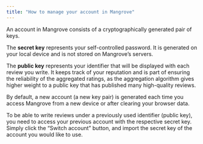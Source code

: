 ```yaml
---
title: "How to manage your account in Mangrove"
---
```


An account in Mangrove consists of a cryptographically generated pair of keys.

The **secret key** represents your self-controlled password. It is generated on your local device and is not stored on Mangrove’s servers. 

The **public key** represents your identifier that will be displayed with each review you write. It keeps track of your reputation and is part of ensuring the reliability of the aggregated ratings, as the aggregation algorithm gives higher weight to a public key that has published many high-quality reviews.

By default, a new account (a new key pair) is generated each time you access Mangrove from a new device or after clearing your browser data.

To be able to write reviews under a previously used identifier (public key), you need to access your previous account with the respective secret key. Simply click the “Switch account” button, and import the secret key of the account you would like to use.

